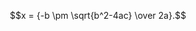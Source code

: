 <script type="text/javascript"
    src="http://cdn.mathjax.org/mathjax/latest/MathJax.js?config=default">
</script>
$$x = {-b \pm \sqrt{b^2-4ac} \over 2a}.$$